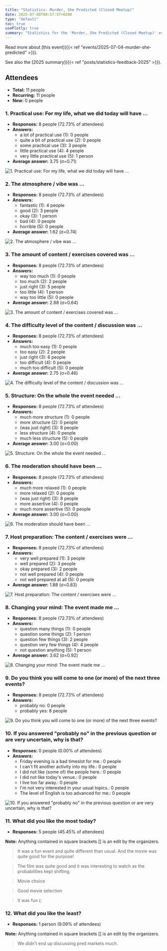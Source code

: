 ```yaml
---
title: "Statistics: Murder, She Predicted (Closed Meetup)"
date: 2025-07-08T08:57:57+0200
type: "default"
toc: true
usePlotly: true
summary: "Statistics for the 'Murder, She Predicted (Closed Meetup)' event."
---
```


Read more about [this event]({{< ref "events/2025-07-04-murder-she-predicted" >}}).

See also the [2025 summary]({{< ref "posts/statistics-feedback-2025" >}}).

## Attendees

* **Total:** 11 people
* **Recurring:** 11 people
* **New:** 0 people

### 1. Practical use: For my life, what we did today will have ...

* **Responses:** 8 people (72.73% of attendees)
* **Answers:**
  * a lot of practical use (1): 0 people
  * quite a bit of practical use (2): 0 people
  * some practical use (3): 3 people
  * little practical use (4): 4 people
  * very little practical use (5): 1 person
* **Average answer:** 3.75 (σ=0.71)

![1. Practical use: For my life, what we did today will have ...](./1-practical-use-for-my-life-what-we-did-today-will-have.png)

### 2. The atmosphere / vibe was ...

* **Responses:** 8 people (72.73% of attendees)
* **Answers:**
  * fantastic (1): 4 people
  * good (2): 3 people
  * okay (3): 1 person
  * bad (4): 0 people
  * horrible (5): 0 people
* **Average answer:** 1.62 (σ=0.74)

![2. The atmosphere / vibe was ...](./2-the-atmosphere-vibe-was.png)

### 3. The amount of content / exercises covered was ...

* **Responses:** 8 people (72.73% of attendees)
* **Answers:**
  * way too much (1): 0 people
  * too much (2): 2 people
  * just right (3): 5 people
  * too little (4): 1 person
  * way too little (5): 0 people
* **Average answer:** 2.88 (σ=0.64)

![3. The amount of content / exercises covered was ...](./3-the-amount-of-content-exercises-covered-was.png)

### 4. The difficulty level of the content / discussion was ...

* **Responses:** 8 people (72.73% of attendees)
* **Answers:**
  * much too easy (1): 0 people
  * too easy (2): 2 people
  * just right (3): 6 people
  * too difficult (4): 0 people
  * much too difficult (5): 0 people
* **Average answer:** 2.75 (σ=0.46)

![4. The difficulty level of the content / discussion was ...](./4-the-difficulty-level-of-the-content-discussion-was.png)

### 5. Structure: On the whole the event needed ...

* **Responses:** 8 people (72.73% of attendees)
* **Answers:**
  * much more structure (1): 0 people
  * more structure (2): 0 people
  * (was just right) (3): 8 people
  * less structure (4): 0 people
  * much less structure (5): 0 people
* **Average answer:** 3.00 (σ=0.00)

![5. Structure: On the whole the event needed ...](./5-structure-on-the-whole-the-event-needed.png)

### 6. The moderation should have been ...

* **Responses:** 8 people (72.73% of attendees)
* **Answers:**
  * much more relaxed (1): 0 people
  * more relaxed (2): 0 people
  * (was just right) (3): 8 people
  * more assertive (4): 0 people
  * much more assertive (5): 0 people
* **Average answer:** 3.00 (σ=0.00)

![6. The moderation should have been ...](./6-the-moderation-should-have-been.png)

### 7. Host preparation: The content / exercises were ...

* **Responses:** 8 people (72.73% of attendees)
* **Answers:**
  * very well prepared (1): 3 people
  * well prepared (2): 3 people
  * okay prepared (3): 2 people
  * not well prepared (4): 0 people
  * not well prepared at all (5): 0 people
* **Average answer:** 1.88 (σ=0.83)

![7. Host preparation: The content / exercises were ...](./7-host-preparation-the-content-exercises-were.png)

### 8. Changing your mind: The event made me ...

* **Responses:** 8 people (72.73% of attendees)
* **Answers:**
  * question many things (1): 0 people
  * question some things (2): 1 person
  * question few things (3): 2 people
  * question very few things (4): 4 people
  * not question anything (5): 1 person
* **Average answer:** 3.62 (σ=0.92)

![8. Changing your mind: The event made me ...](./8-changing-your-mind-the-event-made-me.png)

### 9. Do you think you will come to one (or more) of the next three events?

* **Responses:** 8 people (72.73% of attendees)
* **Answers:**
  * probably no: 0 people
  * probably yes: 8 people

![9. Do you think you will come to one (or more) of the next three events?](./9-do-you-think-you-will-come-to-one-or-more-of-the-next-three-events.png)

### 10. If you answered "probably no" in the previous question or are very uncertain, why is that?

* **Responses:** 0 people (0.00% of attendees)
* **Answers:**
  * Friday evening is a bad timeslot for me.: 0 people
  * I can't fit another activity into my life.: 0 people
  * I did not like (some of) the people here.: 0 people
  * I did not like today's venue.: 0 people
  * I live too far away.: 0 people
  * I'm not very interested in your usual topics.: 0 people
  * The level of English is too advanced for me.: 0 people

![10. If you answered "probably no" in the previous question or are very uncertain, why is that?](./10-if-you-answered-probably-no-in-the-previous-question-or-are-very-uncertain-why-is-that.png)

### 11. What did you like the most today?

* **Responses:** 5 people (45.45% of attendees)

**Note:** Anything contained in square brackets [] is an edit by the organizers.

> It was a fun event and quite different than usual. And the movie was quite good for the purpose!

> The film was quite good and it was interesting to watch as the probabilities kept shifting.

> Movie choice

> Good movie selection

> It was fun (:
### 12. What did you like the least?

* **Responses:** 1 person (9.09% of attendees)

**Note:** Anything contained in square brackets [] is an edit by the organizers.

> We didn't end up discussing pred markets much.
